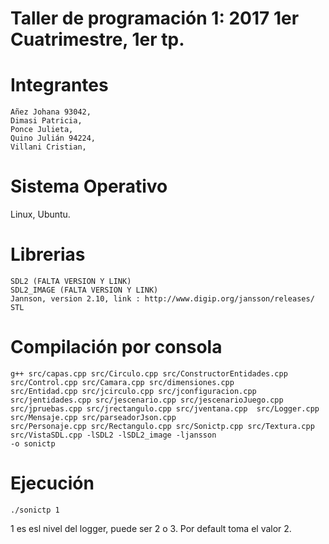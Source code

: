 #  Taller de programación 1: 2017 1er Cuatrimestre, 1er tp.
#  Integrantes 
    Añez Johana 93042,
    Dimasi Patricia, 
    Ponce Julieta,
    Quino Julián 94224,
    Villani Cristian,

# Sistema Operativo 
  Linux, Ubuntu.  
  
# Librerias
    SDL2 (FALTA VERSION Y LINK)
    SDL2_IMAGE (FALTA VERSION Y LINK)
    Jannson, version 2.10, link : http://www.digip.org/jansson/releases/
    STL
  
# Compilación por consola
    g++ src/capas.cpp src/Circulo.cpp src/ConstructorEntidades.cpp src/Control.cpp src/Camara.cpp src/dimensiones.cpp 
    src/Entidad.cpp src/jcirculo.cpp src/jconfiguracion.cpp src/jentidades.cpp src/jescenario.cpp src/jescenarioJuego.cpp 
    src/jpruebas.cpp src/jrectangulo.cpp src/jventana.cpp  src/Logger.cpp src/Mensaje.cpp src/parseadorJson.cpp 
    src/Personaje.cpp src/Rectangulo.cpp src/Sonictp.cpp src/Textura.cpp  src/VistaSDL.cpp -lSDL2 -lSDL2_image -ljansson 
    -o sonictp

# Ejecución
    ./sonictp 1

1 es esl nivel del logger, puede ser 2 o 3.
Por default toma el valor 2.
